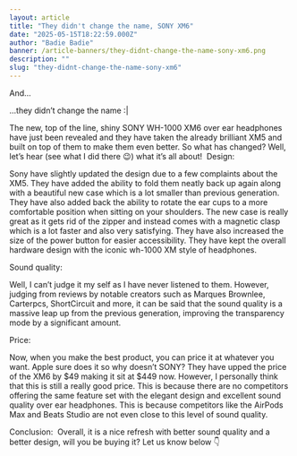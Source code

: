 ```yaml
---
layout: article
title: "They didn't change the name, SONY XM6"
date: "2025-05-15T18:22:59.000Z"
author: "Badie Badie"
banner: /article-banners/they-didnt-change-the-name-sony-xm6.png
description: ""
slug: "they-didnt-change-the-name-sony-xm6"
---
```


And…

…they didn’t change the name :|

The new, top of the line, shiny SONY WH-1000 XM6 over ear headphones have just been revealed and they have taken the already brilliant XM5 and built on top of them to make them even better.
So what has changed? Well, let’s hear (see what I did there 😉) what it’s all about! 
Design:

Sony have slightly updated the design due to a few complaints about the XM5. They have added the ability to fold them neatly back up again along with a beautiful new case which is a lot smaller than previous generation. They have also added back the ability to rotate the ear cups to a more comfortable position when sitting on your shoulders. The new case is really great as it gets rid of the zipper and instead comes with a magnetic clasp which is a lot faster and also very satisfying. They have also increased the size of the power button for easier accessibility. They have kept the overall hardware design with the iconic wh-1000 XM style of headphones. 

Sound quality:

Well, I can’t judge it my self as I have never listened to them. However, judging from reviews by notable creators such as Marques Brownlee, Carterpcs, ShortCircuit and more, it can be said that the sound quality is a massive leap up from the previous generation, improving the transparency mode by a significant amount. 

Price:

Now, when you make the best product, you can price it at whatever you want. Apple sure does it so why doesn’t SONY? They have upped the price of the XM6 by $49 making it sit at $449 now. However, I personally think that this is still a really good price. This is because there are no competitors offering the same feature set with the elegant design and excellent sound quality over ear headphones. This is because competitors like the AirPods Max and Beats Studio are not even close to this level of sound quality. 

Conclusion: 
Overall, it is a nice refresh with better sound quality and a better design, will you be buying it? Let us know below 👇 
